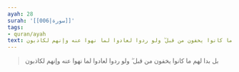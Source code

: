 ```yaml
---
ayah: 28
surah: '[[006|سورة]]'
tags:
- quran/ayah
text: بل بدا لهم ما كانوا يخفون من قبل ۖ ولو ردوا لعادوا لما نهوا عنه وإنهم لكاذبون
---
```

> بل بدا لهم ما كانوا يخفون من قبل ۖ ولو ردوا لعادوا لما نهوا عنه وإنهم لكاذبون

